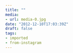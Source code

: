 ```yaml
---
title: ""
media:
- url: media-0.jpg
date: "2012-12-10T17:03:39Z"
draft: false
tags:
- imported
- from-instagram
---
```

